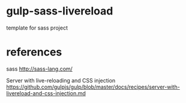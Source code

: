 # gulp-sass-livereload
template for sass project

# references
sass
http://sass-lang.com/

Server with live-reloading and CSS injection
https://github.com/gulpjs/gulp/blob/master/docs/recipes/server-with-livereload-and-css-injection.md